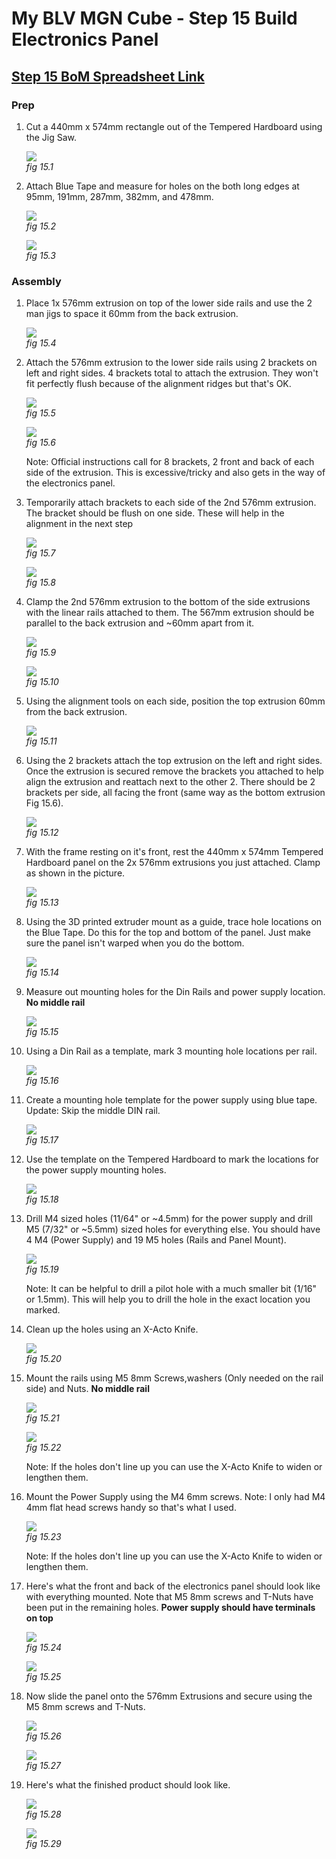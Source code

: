 # My BLV MGN Cube - Step 15 Build Electronics Panel

## [Step 15 BoM Spreadsheet Link](https://docs.google.com/spreadsheets/d/e/2PACX-1vTVx7BvB3V7CozF2l4eWkNntWrHSjOawmrsi_bRSVxQLIGVlfZTYEGp8a6fHpENV6hV2cn9PrDLHHl0/pubhtml?gid=47858377&single=true)

### Prep
1. Cut a 440mm x 574mm rectangle out of the Tempered Hardboard using the Jig Saw.

    ![](img/15-CutPanel.JPG)\
    *fig 15.1*

2. Attach Blue Tape and measure for holes on the both long edges at 95mm, 191mm, 287mm, 382mm, and 478mm.

    ![](img/15-MeasurePanelHoles.JPG)\
    *fig 15.2*

    ![](img/15-MeasurePanelHoles2.JPG)\
    *fig 15.3*


### Assembly
1. Place 1x 576mm extrusion on top of the lower side rails and use the 2 man jigs to space it 60mm from the back extrusion.

    ![](img/15-BottomExtrusion.JPG)\
    *fig 15.4*

2. Attach the 576mm extrusion to the lower side rails using 2 brackets on left and right sides. 4 brackets total to attach the extrusion. They won't fit perfectly flush because of the alignment ridges but that's OK.

    ![](img/15-LowerExtBracket1.JPG)\
    *fig 15.5*

    ![](img/15-LowerExtBrackets2.JPG)\
    *fig 15.6*

    Note: Official instructions call for 8 brackets, 2 front and back of each side of the extrusion. This is excessive/tricky and also gets in the way of the electronics panel.

3. Temporarily attach brackets to each side of the 2nd 576mm extrusion. The bracket should be flush on one side. These will help in the alignment in the next step

    ![](img/15-FlushBracket.JPG)\
    *fig 15.7*

    ![](img/15-FlushBracket2.JPG)\
    *fig 15.8*

4. Clamp the 2nd 576mm extrusion to the bottom of the side extrusions with the linear rails attached to them. The 567mm extrusion should be parallel to the back extrusion and ~60mm apart from it.

    ![](img/15-ClampTopExt.JPG)\
    *fig 15.9*

    ![](img/15-ClampTopExt2.JPG)\
    *fig 15.10*

5. Using the alignment tools on each side, position the top extrusion 60mm from the back extrusion.

    ![](img/15-AlignTopExt.JPG)\
    *fig 15.11*

6. Using the 2 brackets attach the top extrusion on the left and right sides. Once the extrusion is secured remove the brackets you attached to help align the extrusion and reattach next to the other 2. There should be 2 brackets per side, all facing the front (same way as the bottom extrusion Fig 15.6).

    ![](img/15-AttachTopExt.JPG)\
    *fig 15.12*

7. With the frame resting on it's front, rest the 440mm x 574mm Tempered Hardboard panel on the 2x 576mm extrusions you just attached. Clamp as shown in the picture.

    ![](img/15-ClampPanelTop.JPG)\
    *fig 15.13*

8. Using the 3D printed extruder mount as a guide, trace hole locations on the Blue Tape. Do this for the top and bottom of the panel. Just make sure the panel isn't warped when you do the bottom.

    ![](img/15-TraceHoles.JPG)\
    *fig 15.14*

9. Measure out mounting holes for the Din Rails and power supply location. **No middle rail**

   ![](img/15-PSandRailLines.JPG)\
   *fig 15.15*

10. Using a Din Rail as a template, mark 3 mounting hole locations per rail.

    ![](img/15-DinRailTemplate.JPG)\
    *fig 15.16*

11. Create a mounting hole template for the power supply using blue tape. Update: Skip the middle DIN rail.

    ![](img/15-MakePSTemplate.JPG)\
    *fig 15.17*

13. Use the template on the Tempered Hardboard to mark the locations for the power supply mounting holes.

    ![](img/15-UsePSTemplate.JPG)\
    *fig 15.18*

14. Drill M4 sized holes (11/64" or ~4.5mm) for the power supply and drill M5 (7/32" or ~5.5mm) sized holes for everything else. You should have 4 M4 (Power Supply) and 19 M5 holes (Rails and Panel Mount).

    ![](img/15-DrillHoles.JPG)\
    *fig 15.19*

    Note: It can be helpful to drill a pilot hole with a much smaller bit (1/16" or 1.5mm). This will help you to drill the hole in the exact location you marked.

15. Clean up the holes using an X-Acto Knife.

    ![](img/15-XactoCleanup.JPG)\
    *fig 15.20*

16. Mount the rails using M5 8mm Screws,washers (Only needed on the rail side) and Nuts. **No middle rail**

    ![](img/15-MountRailDetail.JPG)\
    *fig 15.21*

    ![](img/15-RailsMounted.JPG)\
    *fig 15.22*

    Note: If the holes don't line up you can use the X-Acto Knife to widen or lengthen them.

17. Mount the Power Supply using the M4 6mm screws. Note: I only had M4 4mm flat head screws handy so that's what I used.

    ![](img/15-MountPS.JPG)\
    *fig 15.23*

    Note: If the holes don't line up you can use the X-Acto Knife to widen or lengthen them.

18. Here's what the front and back of the electronics panel should look like with everything mounted. Note that M5 8mm screws and T-Nuts have been put in the remaining holes. **Power supply should have terminals on top**

    ![](img/15-ElecPanelFront.JPG)\
    *fig 15.24*

    ![](img/15-ElecPanelBack.JPG)\
    *fig 15.25*

19. Now slide the panel onto the 576mm Extrusions and secure using the M5 8mm screws and T-Nuts.

    ![](img/15-SlideElecPanel.JPG)\
    *fig 15.26*

    ![](img/15-AttachElecPanel.JPG)\
    *fig 15.27*

20. Here's what the finished product should look like.

    ![](img/15-FinalElecPanel.JPG)\
    *fig 15.28*

    ![](img/15-FinalElecPanelFront.JPG)\
    *fig 15.29*